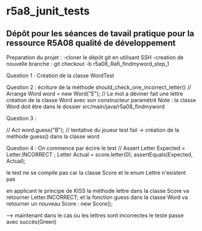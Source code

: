 # r5a8_junit_tests

## Dépôt pour les séances de tavail pratique pour la ressource R5A08 qualité de développement


Preparation du projet :
 -cloner le dépôt git en utilisant SSH
 -creation de nouvelle branche : git checkout -b r5a08_Rafi_findmyword_step_1
 
Question 1 :
Création de la classe WordTest

Question 2 :
écriture de la méthode should_check_one_incorrect_letter()
  // Arrange
  Word word = new Word("E"); // Le mot a déviner fait une lettre
  création de la classe Word avec son constructeur paramétré
Note : la classe Word doit être dans le dossier src/main/java/r5a08_findmyword

Question 3 :

// Act
  word.guess("B"); // tentative du joueur
  test fail -> création de la méthode guess() dans la classe word

Question 4 :
On commence par écrire le test
  // Assert
  Letter Expected = Letter.INCORRECT ;
  Letter Actual = score.letter(0);
  assertEquals(Expected, Actual);

le test ne se compile pas car la classe Score et le enum Lettre n'existent pas

en applicant le principe de KISS la méthode lettre dans la classe Score va retourner Letter.INCORRECT;
et la fonction guess dans la classe Word va retourner un nouveau Score : new Score();

--> maintenant dans le cas ou les lettres sont incorrectes le teste passe avec succés(Green)
